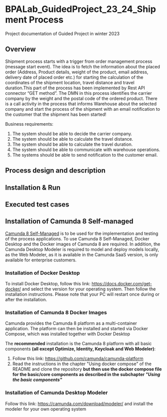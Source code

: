# BPALab_GuidedProject_23_24_Shipment Process
Project documentation of Guided Project in winter 2023

## Overview
Shipment process starts with a trigger from order management process (message start event). The idea is to fetch the information about the placed order (Address, Product details, weight of the product, email address, delivery date of placed order etc.) for starting the calculation of the coordinates of the shipment location, travel distance and travel duration.This part of the process has been implemented by Rest API connector “GET method”. The DMN in this process identifies the carrier company by the weight and the postal code of the ordered product. There is a call activity in the process that informs Warehouse about the selected company and start the process of the shipment with an email notification to the customer that the shipment has been started!

Business requirements:

1. The system should be able to decide the carrier company.
2. The system should be able to calculate the travel distance.
3. The system should be able to calculate the travel duration.
4. The system should be able to communicate with warehouse operations.
5. The systems should be able to send notification to the customer email.

## Process design and description
## Installation & Run
## Executed test cases

## Installation of Camunda 8 Self-managed 
[Camunda 8 Self-Managed](https://docs.camunda.io/docs/self-managed/about-self-managed/) is to be used for the implementation and testing of the process applications. To use Camunda 8 Self-Managed, Docker Desktop and the Docker images of Camunda 8 are required.
In addition, the Camunda Desktop Modeler is required to model and deploy models locally, as the Web Modeler, as it is available in the Camunda SaaS version, is only available for enterprise customers.

### Installation of Docker Desktop
To install Docker Desktop, follow this link: https://docs.docker.com/get-docker/ and select the version for your operating system. Then follow the installation instructions. Please note that your PC will restart once during or after the installation. 

### Installation of Camunda 8 Docker Images
Camunda provides the Camunda 8 platform as a multi-container application. The platform can then be installed and started via Docker Compose, which was installed together with Docker Desktop

The **recommended** installation is the Camunda 8 platform with all basic components **(all except Optimize, Identity, Keycloak and Web Modeler)**:
1. Follow this link: https://github.com/camunda/camunda-platform
2. Read the instructions in the chapter "Using docker compose" of the README and clone the repository **but then use the docker compose file for the basic/core components as described in the subchapter _"Using the basic components"_**

### Installation of Camunda Desktop Modeler
Follow this link: https://camunda.com/download/modeler/ and install the modeler for your own operating system
 
